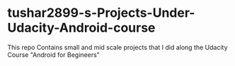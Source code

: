 # tushar2899-s-Projects-Under-Udacity-Android-course
This repo Contains small and mid scale projects that I did along the Udacity Course "Android for Begineers"
